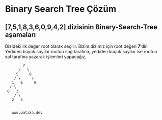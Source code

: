 # Binary Search Tree Çözüm

## [7,5,1,8,3,6,0,9,4,2] dizisinin Binary-Search-Tree aşamaları

Dizideki ilk değer root olarak seçilir. Bizim dizimiz için root değeri **7**'dir. Yediden büyük sayılar rootun sağ tarafına, yediden küçük sayılar ise rootun sol tarafına yazarak işlemleri yapacağız.

            7
          /   \
         5     8
        / \     \
       1   6     9
      / \
     0   3 
        / \
       2   4   


       www.patika.dev